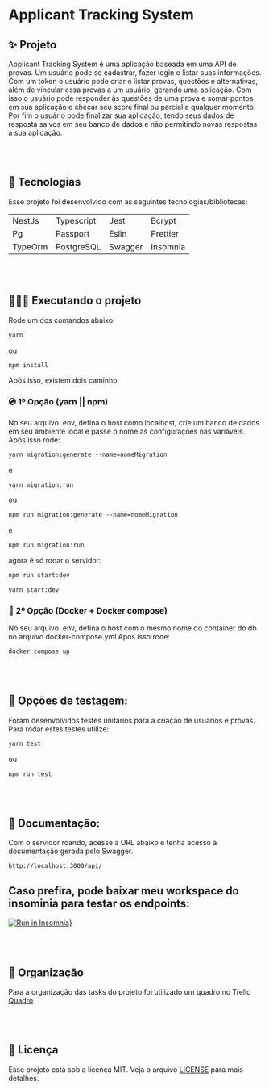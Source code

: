 # Applicant Tracking System

## ✨ Projeto

Applicant Tracking System é uma aplicação baseada em uma API de provas. Um usuário pode se cadastrar, fazer login e listar suas informações. Com um token o usuário pode criar e listar provas, questões e alternativas, além de vincular essa provas a um usuário, gerando uma aplicação. Com isso o usuário pode responder às questões de uma prova e somar pontos em sua aplicação e checar seu score final ou parcial a qualquer momento. Por fim o usuário pode finalizar sua aplicação, tendo seus dados de resposta salvos em seu banco de dados e não permitindo novas respostas a sua aplicação.

<br>
<br>

## 🚀 Tecnologias

Esse projeto foi desenvolvido com as seguintes tecnologias/bibliotecas:

<table border="0">
 <tr>
<td> NestJs</td>
<td> Typescript</td>
<td> Jest</td>
<td> Bcrypt</td>
 </tr>
  <tr>
<td> Pg</td>
<td> Passport</td>
<td> Eslin</td>
<td> Prettier</td>
 </tr>
  <tr>
<td> TypeOrm</td>
<td> PostgreSQL</td>
<td> Swagger</td>
<td> Insomnia</td>
 </tr>
 
</table>

<br>
<br>

## 👨🏻‍💻 Executando o projeto

Rode um dos comandos abaixo:

```cl
yarn
```

ou

```cl
npm install
```

Após isso, existem dois caminho

### 💿 1º Opção (yarn || npm)

No seu arquivo .env, defina o host como localhost, crie um banco de dados em seu ambiente local e passe o nome as configurações nas variáveis.
Após isso rode:

```cl
yarn migration:generate --name=nomeMigration
```

e

```cl
yarn migration:run
```

ou

```cl
npm run migration:generate --name=nomeMigration
```

e

```cl
npm run migration:run
```

agora é só rodar o servidor:

```cl
npm run start:dev
```

```cl
yarn start:dev
```

### 🐳 2º Opção (Docker + Docker compose)

No seu arquivo .env, defina o host com o mesmo nome do container do db no arquivo docker-compose.yml
Após isso rode:

```cl
docker compose up
```

<br>
<br>

## 🧪 Opções de testagem:

Foram desenvolvidos testes unitários para a criação de usuários e provas.
Para rodar estes testes utilize:

```cl
yarn test
```

ou

```cl
npm run test
```

<br>
<br>

## 📜 Documentação:

Com o servidor roando, acesse a URL abaixo e tenha acesso à documentação gerada pelo Swagger.

`http://localhost:3000/api/`

## Caso prefira, pode baixar meu workspace do insominia para testar os endpoints:

[![Run in Insomnia}](https://insomnia.rest/images/run.svg)](https://insomnia.rest/run/?label=GamaInsomnia&uri=https%3A%2F%2Fraw.githubusercontent.com%2Fdanielkleira%2FinsomniaGigalink%2Fmain%2FInsomnia_gama%3Ftoken%3DGHSAT0AAAAAAB3MDVJ4INURAJIUQGYQOJGSY4AA5HQ)

<br>
<br>

## 📅 Organização

Para a organização das tasks do projeto foi utilizado um quadro no Trello
[Quadro](https://trello.com/b/a5i4ZTMG/gama-academy)

<br>
<br>

## 📝 Licença

Esse projeto está sob a licença MIT. Veja o arquivo [LICENSE](./LICENSE.md) para mais detalhes.
